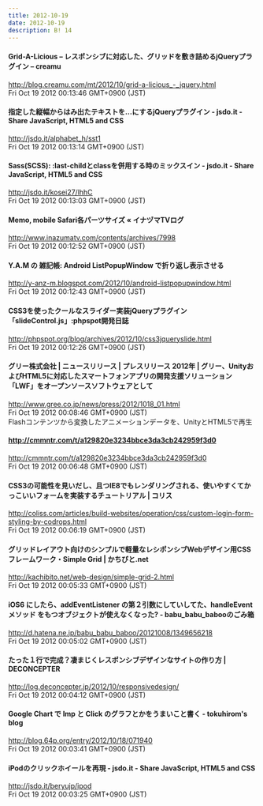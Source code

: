```yaml
---
title: 2012-10-19
date: 2012-10-19
description: B! 14
---
```


#### Grid-A-Licious – レスポンシブに対応した、グリッドを敷き詰めるjQueryプラグイン – creamu
http://blog.creamu.com/mt/2012/10/grid-a-licious_-_jquery.html<br>
Fri Oct 19 2012 00:13:46 GMT+0900 (JST)<br>


#### 指定した縦幅からはみ出たテキストを...にするjQueryプラグイン - jsdo.it - Share JavaScript, HTML5 and CSS
http://jsdo.it/alphabet_h/sst1<br>
Fri Oct 19 2012 00:13:14 GMT+0900 (JST)<br>


#### Sass(SCSS): :last-childとclassを併用する時のミックスイン - jsdo.it - Share JavaScript, HTML5 and CSS
http://jsdo.it/kosei27/lhhC<br>
Fri Oct 19 2012 00:13:03 GMT+0900 (JST)<br>


#### Memo, mobile Safari各パーツサイズ « イナヅマTVログ
http://www.inazumatv.com/contents/archives/7998<br>
Fri Oct 19 2012 00:12:52 GMT+0900 (JST)<br>


#### Y.A.M の 雑記帳: Android  ListPopupWindow で折り返し表示させる
http://y-anz-m.blogspot.com/2012/10/android-listpopupwindow.html<br>
Fri Oct 19 2012 00:12:43 GMT+0900 (JST)<br>


#### CSS3を使ったクールなスライダー実装jQueryプラグイン「slideControl.js」:phpspot開発日誌
http://phpspot.org/blog/archives/2012/10/css3jqueryslide.html<br>
Fri Oct 19 2012 00:12:26 GMT+0900 (JST)<br>


#### グリー株式会社 | ニュースリリース | プレスリリース 2012年 | グリー、UnityおよびHTML5に対応したスマートフォンアプリの開発支援ソリューション「LWF」をオープンソースソフトウェアとして
http://www.gree.co.jp/news/press/2012/1018_01.html<br>
Fri Oct 19 2012 00:08:46 GMT+0900 (JST)<br>
Flashコンテンツから変換したアニメーションデータを、UnityとHTML5で再生


#### http://cmmntr.com/t/a129820e3234bbce3da3cb242959f3d0
http://cmmntr.com/t/a129820e3234bbce3da3cb242959f3d0<br>
Fri Oct 19 2012 00:06:48 GMT+0900 (JST)<br>


####   CSS3の可能性を見いだし、且つIE8でもレンダリングされる、使いやすくてかっこいいフォームを実装するチュートリアル | コリス
http://coliss.com/articles/build-websites/operation/css/custom-login-form-styling-by-codrops.html<br>
Fri Oct 19 2012 00:06:19 GMT+0900 (JST)<br>


#### グリッドレイアウト向けのシンプルで軽量なレシポンシブWebデザイン用CSSフレームワーク・Simple Grid | かちびと.net
http://kachibito.net/web-design/simple-grid-2.html<br>
Fri Oct 19 2012 00:05:33 GMT+0900 (JST)<br>


#### iOS6 にしたら、addEventListener の第２引数にしていしてた、handleEvent メソッド をもつオブジェクトが使えなくなった? - babu_babu_babooのごみ箱
http://d.hatena.ne.jp/babu_babu_baboo/20121008/1349656218<br>
Fri Oct 19 2012 00:05:02 GMT+0900 (JST)<br>


#### たった１行で完成？凄まじくレスポンシブデザインなサイトの作り方 | DECONCEPTER
http://log.deconcepter.jp/2012/10/responsivedesign/<br>
Fri Oct 19 2012 00:04:12 GMT+0900 (JST)<br>


#### Google Chart で Imp と Click のグラフとかをうまいこと書く - tokuhirom's blog
http://blog.64p.org/entry/2012/10/18/071940<br>
Fri Oct 19 2012 00:03:41 GMT+0900 (JST)<br>


#### iPodのクリックホイールを再現 - jsdo.it - Share JavaScript, HTML5 and CSS
http://jsdo.it/beryujp/ipod<br>
Fri Oct 19 2012 00:03:25 GMT+0900 (JST)<br>


